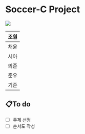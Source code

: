 # **Soccer-C Project**
<a href="https://www.instagram.com/chae_rrys/"><img src="https://img.shields.io/badge/Instagram-#E4405F?style=flat-square&logo=instagram&logoColor=white"/></a>


|조원|
|--|
|채윤|
|시아|
|의준|
|준우|
|기준|

## 📋To do
- [ ] 주제 선정 
- [ ] 순서도 작성
